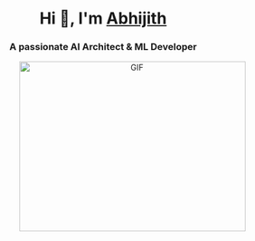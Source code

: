 <h1 align="center">Hi 👋, I'm <a href="https://100rabhcsmc.github.io/Me.io/" target="blank">
Abhijith</a></h1>
<h3 align="center">A passionate AI Architect & ML Developer</h3>


<a target="_blank" align="center">
  <img align="right" top="500" height="300" width="400" alt="GIF" src="https://media.giphy.com/media/SWoSkN6DxTszqIKEqv/giphy.gif">
</a>
